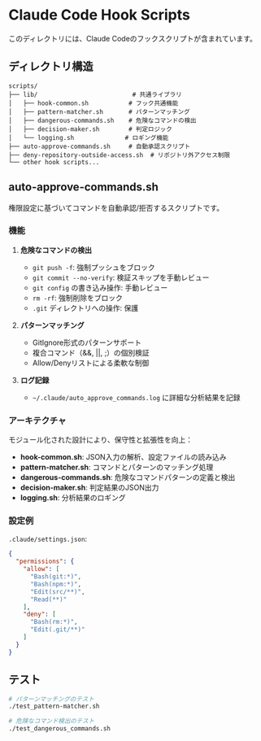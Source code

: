 # Claude Code Hook Scripts

このディレクトリには、Claude Codeのフックスクリプトが含まれています。

## ディレクトリ構造

```
scripts/
├── lib/                          # 共通ライブラリ
│   ├── hook-common.sh           # フック共通機能
│   ├── pattern-matcher.sh       # パターンマッチング
│   ├── dangerous-commands.sh    # 危険なコマンドの検出
│   ├── decision-maker.sh        # 判定ロジック
│   └── logging.sh              # ロギング機能
├── auto-approve-commands.sh     # 自動承認スクリプト
├── deny-repository-outside-access.sh  # リポジトリ外アクセス制限
└── other hook scripts...
```

## auto-approve-commands.sh

権限設定に基づいてコマンドを自動承認/拒否するスクリプトです。

### 機能

1. **危険なコマンドの検出**
   - `git push -f`: 強制プッシュをブロック
   - `git commit --no-verify`: 検証スキップを手動レビュー
   - `git config` の書き込み操作: 手動レビュー
   - `rm -rf`: 強制削除をブロック
   - `.git` ディレクトリへの操作: 保護

2. **パターンマッチング**
   - GitIgnore形式のパターンサポート
   - 複合コマンド（&&, ||, ;）の個別検証
   - Allow/Denyリストによる柔軟な制御

3. **ログ記録**
   - `~/.claude/auto_approve_commands.log` に詳細な分析結果を記録

### アーキテクチャ

モジュール化された設計により、保守性と拡張性を向上：

- **hook-common.sh**: JSON入力の解析、設定ファイルの読み込み
- **pattern-matcher.sh**: コマンドとパターンのマッチング処理
- **dangerous-commands.sh**: 危険なコマンドパターンの定義と検出
- **decision-maker.sh**: 判定結果のJSON出力
- **logging.sh**: 分析結果のロギング

### 設定例

`.claude/settings.json`:
```json
{
  "permissions": {
    "allow": [
      "Bash(git:*)",
      "Bash(npm:*)",
      "Edit(src/**)",
      "Read(**)"
    ],
    "deny": [
      "Bash(rm:*)",
      "Edit(.git/**)"
    ]
  }
}
```

## テスト

```bash
# パターンマッチングのテスト
./test_pattern-matcher.sh

# 危険なコマンド検出のテスト
./test_dangerous_commands.sh
```
